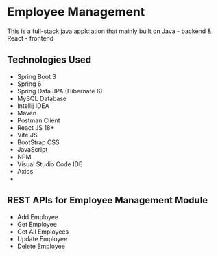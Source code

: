 # Employee Management

This is a full-stack java applciation that mainly built on Java - backend & React - frontend

## Technologies Used
- Spring Boot 3
- Spring 6
- Spring Data JPA (Hibernate 6)
- MySQL Database
- Intellij IDEA
- Maven
- Postman Client
- React JS 18+
- Vite JS
- BootStrap CSS
- JavaScript
- NPM
- Visual Studio Code IDE
- Axios
- 
## REST APIs for Employee Management Module
- Add Employee
- Get Employee
- Get All Employees
- Update Employee
- Delete Employee
